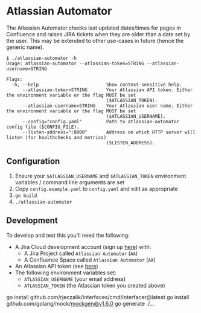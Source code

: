 # Atlassian Automator

The Atlassian Automator checks last updated dates/times for pages in Confluence and raises JIRA tickets when they are older than a date set by the user. This may be extended to other use-cases in future (hence the generic name).

```
$ ./atlassian-automator -h
Usage: atlassian-automator --atlassian-token=STRING --atlassian-username=STRING

Flags:
  -h, --help                         Show context-sensitive help.
      --atlassian-token=STRING       Your Atlassian API token. Either the environment variable or the flag MUST be set
                                     ($ATLASSIAN_TOKEN).
      --atlassian-username=STRING    Your Atlassian user name. Either the environment variable or the flag MUST be set
                                     ($ATLASSIAN_USERNAME).
      --config="config.yaml"         Path to atlassian-automator config file ($CONFIG_FILE).
      --listen-address=":8000"       Address on which HTTP server will listen (for healthchecks and metrics)
                                     ($LISTEN_ADDRESS).
```

## Configuration

1. Ensure your `$ATLASSIAN_USERNAME` and `$ATLASSIAN_TOKEN` environment variables / command line arguments are set
1. Copy `config.example.yaml` to `config.yaml` and edit as appropriate
1. `go build`
1. `./atlassian-automator`

## Development

To develop and test this you'll need the following:

* A Jira Cloud development account (sign up [here](https://www.atlassian.com/try/cloud/signup?product=confluence.ondemand,jira-software.ondemand,jira-servicedesk.ondemand,jira-core.ondemand&developer=true)) with:
  * A Jira Project called `Atlassian Automator` (`AA`)
  * A Confluence Space called `Atlassian Automator` (`AA`)
* An Atlassian API token (see [here](https://support.atlassian.com/atlassian-account/docs/manage-api-tokens-for-your-atlassian-account/))
* The following environment variables set:
  * `ATLASSIAN_USERNAME` (your email address)
  * `ATLASSIAN_TOKEN` (the Atlassian token you created above)

go install github.com/rjeczalik/interfaces/cmd/interfacer@latest
go install github.com/golang/mock/mockgen@v1.6.0
go generate ./...

